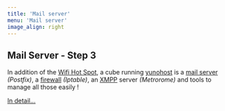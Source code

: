 ```yaml
---
title: 'Mail server'
menu: 'Mail server'
image_align: right
---
```


## **Mail Server** - Step 3

In addition of the [Wifi Hot Spot](#wifi_hot_spot), a cube running [yunohost](https://yunohost.org) is a [mail server](https://en.wikipedia.org/wiki/Message_transfer_agent) _(Postfix)_, a [firewall](https://en.wikipedia.org/wiki/Firewall_(computing)) _(Iptable)_, an [XMPP](https://en.wikipedia.org/wiki/XMPP) server _(Metrorome)_ and tools to manage all those easily !

[In detail…](/brique/serveur_mail_detail?classes=btn,btn-primary,btn-lg)
